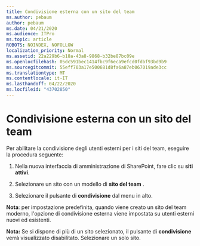 ```yaml
---
title: Condivisione esterna con un sito del team
ms.author: pebaum
author: pebaum
ms.date: 04/21/2020
ms.audience: ITPro
ms.topic: article
ROBOTS: NOINDEX, NOFOLLOW
localization_priority: Normal
ms.assetid: 22a229b6-b18a-43a8-9868-b32be87bc09e
ms.openlocfilehash: 05dc591bec1414fbc9f6eca9efcd0fdbf93bd9b9
ms.sourcegitcommit: 55eff703a17e500681d8fa6a87eb067019ade3cc
ms.translationtype: MT
ms.contentlocale: it-IT
ms.lasthandoff: 04/22/2020
ms.locfileid: "43702850"
---
```

# <a name="external-sharing-with-a-team-site"></a>Condivisione esterna con un sito del team

Per abilitare la condivisione degli utenti esterni per i siti del team, eseguire la procedura seguente: 
  
1. Nella nuova interfaccia di amministrazione di SharePoint, fare clic su **siti attivi**.
  
2. Selezionare un sito con un modello di **sito del team** . 
  
3. Selezionare il pulsante di **condivisione** dal menu in alto. 
  
 **Nota**: per impostazione predefinita, quando viene creato un sito del team moderno, l'opzione di condivisione esterna viene impostata su utenti esterni nuovi ed esistenti. 
  
 **Nota:** Se si dispone di più di un sito selezionato, il pulsante di **condivisione** verrà visualizzato disabilitato. Selezionare un solo sito. 
  

